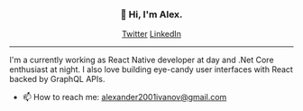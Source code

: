<h3 align="center">👋 Hi, I'm Alex.</h3>

<p align="center">
  <a href="https://twitter.com/alexander2001i">Twitter</a>
  <a href="https://www.linkedin.com/in/alexander2001/">LinkedIn</a>
</p>

---

I'm a currently working as React Native developer at day and .Net Core enthusiast at night. I also love building eye-candy user interfaces with React backed by GraphQL APIs.

- 📫 How to reach me: [alexander2001ivanov@gmail.com](mailto:alexander2001ivanov@gmail.com?subject=Hello)

